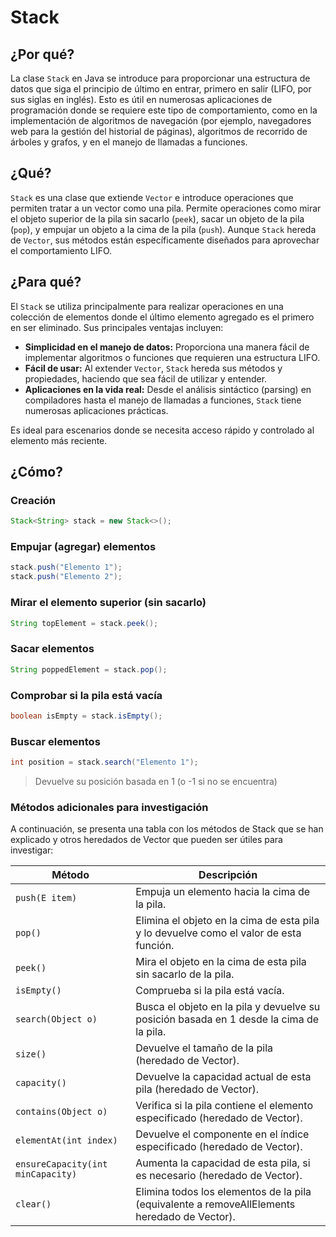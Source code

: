 # Stack

## ¿Por qué?

La clase `Stack` en Java se introduce para proporcionar una estructura de datos que siga el principio de último en entrar, primero en salir (LIFO, por sus siglas en inglés). Esto es útil en numerosas aplicaciones de programación donde se requiere este tipo de comportamiento, como en la implementación de algoritmos de navegación (por ejemplo, navegadores web para la gestión del historial de páginas), algoritmos de recorrido de árboles y grafos, y en el manejo de llamadas a funciones.

## ¿Qué?

`Stack` es una clase que extiende `Vector` e introduce operaciones que permiten tratar a un vector como una pila. Permite operaciones como mirar el objeto superior de la pila sin sacarlo (`peek`), sacar un objeto de la pila (`pop`), y empujar un objeto a la cima de la pila (`push`). Aunque `Stack` hereda de `Vector`, sus métodos están específicamente diseñados para aprovechar el comportamiento LIFO.

## ¿Para qué?

El `Stack` se utiliza principalmente para realizar operaciones en una colección de elementos donde el último elemento agregado es el primero en ser eliminado. Sus principales ventajas incluyen:

- **Simplicidad en el manejo de datos:** Proporciona una manera fácil de implementar algoritmos o funciones que requieren una estructura LIFO.
- **Fácil de usar:** Al extender `Vector`, `Stack` hereda sus métodos y propiedades, haciendo que sea fácil de utilizar y entender.
- **Aplicaciones en la vida real:** Desde el análisis sintáctico (parsing) en compiladores hasta el manejo de llamadas a funciones, `Stack` tiene numerosas aplicaciones prácticas.

Es ideal para escenarios donde se necesita acceso rápido y controlado al elemento más reciente.

## ¿Cómo?

### Creación

```java
Stack<String> stack = new Stack<>();
```

### Empujar (agregar) elementos

```java
stack.push("Elemento 1");
stack.push("Elemento 2");
```

### Mirar el elemento superior (sin sacarlo)

```java
String topElement = stack.peek();
```

### Sacar elementos

```java
String poppedElement = stack.pop();
```

### Comprobar si la pila está vacía

```java
boolean isEmpty = stack.isEmpty();
```

### Buscar elementos

```java
int position = stack.search("Elemento 1"); 
```

> Devuelve su posición basada en 1 (o -1 si no se encuentra)

### Métodos adicionales para investigación

A continuación, se presenta una tabla con los métodos de Stack que se han explicado y otros heredados de Vector que pueden ser útiles para investigar:

|Método|Descripción|
|-|-|
|`push(E item)`|Empuja un elemento hacia la cima de la pila.
|`pop()`|Elimina el objeto en la cima de esta pila y lo devuelve como el valor de esta función.
|`peek()`|Mira el objeto en la cima de esta pila sin sacarlo de la pila.
|`isEmpty()`|Comprueba si la pila está vacía.
|`search(Object o)`|Busca el objeto en la pila y devuelve su posición basada en 1 desde la cima de la pila.
|`size()`|Devuelve el tamaño de la pila (heredado de Vector).
|`capacity()`|Devuelve la capacidad actual de esta pila (heredado de Vector).
|`contains(Object o)`|Verifica si la pila contiene el elemento especificado (heredado de Vector).
|`elementAt(int index)`|Devuelve el componente en el índice especificado (heredado de Vector).
|`ensureCapacity(int minCapacity)`|Aumenta la capacidad de esta pila, si es necesario (heredado de Vector).
|`clear()`|Elimina todos los elementos de la pila (equivalente a removeAllElements heredado de Vector).
